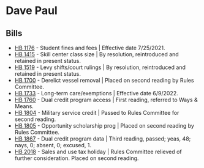 # Dave Paul
## Bills
* [HB 1176](/bill/2021-22/hb/1176/) - Student fines and fees | Effective date 7/25/2021.
* [HB 1415](/bill/2021-22/hb/1415/) - Skill center class size | By resolution, reintroduced and retained in present status.
* [HB 1519](/bill/2021-22/hb/1519/) - Levy shifts/court rulings | By resolution, reintroduced and retained in present status.
* [HB 1700](/bill/2021-22/hb/1700/) - Derelict vessel removal | Placed on second reading by Rules Committee.
* [HB 1733](/bill/2021-22/hb/1733/) - Long-term care/exemptions | Effective date 6/9/2022.
* [HB 1760](/bill/2021-22/hb/1760/) - Dual credit program access | First reading, referred to Ways & Means.
* [HB 1804](/bill/2021-22/hb/1804/) - Military service credit | Passed to Rules Committee for second reading.
* [HB 1805](/bill/2021-22/hb/1805/) - Opportunity scholarship prog | Placed on second reading by Rules Committee.
* [HB 1867](/bill/2021-22/hb/1867/) - Dual credit program data | Third reading, passed; yeas, 48; nays, 0; absent, 0; excused, 1.
* [HB 2018](/bill/2021-22/hb/2018/) - Sales and use tax holiday | Rules Committee relieved of further consideration.  Placed on second reading.
